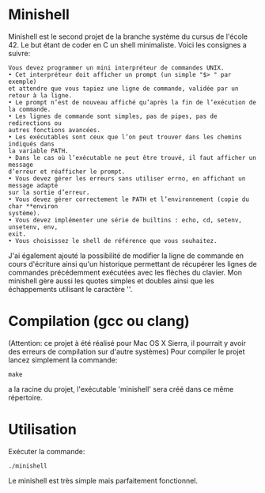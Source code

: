 # Minishell
Minishell est le second projet de la branche système du cursus de l'école 42.
Le but étant de coder en C un shell minimaliste. Voici les consignes a suivre:

    Vous devez programmer un mini interpréteur de commandes UNIX.
    • Cet interpréteur doit afficher un prompt (un simple "$> " par exemple)
    et attendre que vous tapiez une ligne de commande, validée par un retour à la ligne.
    • Le prompt n’est de nouveau affiché qu’après la fin de l’exécution de la commande.
    • Les lignes de commande sont simples, pas de pipes, pas de redirections ou
    autres fonctions avancées.
    • Les exécutables sont ceux que l’on peut trouver dans les chemins indiqués dans
    la variable PATH.
    • Dans le cas où l’exécutable ne peut être trouvé, il faut afficher un message
    d’erreur et réafficher le prompt.
    • Vous devez gérer les erreurs sans utiliser errno, en affichant un message adapté
    sur la sortie d’erreur.
    • Vous devez gérer correctement le PATH et l’environnement (copie du char **environ
    système).
    • Vous devez implémenter une série de builtins : echo, cd, setenv, unsetenv, env,
    exit.
    • Vous choisissez le shell de référence que vous souhaitez.
J'ai également ajouté la possibilité de modifier la ligne de commande en cours d'écriture ainsi qu'un historique
permettant de récupérer les lignes de commandes précédemment exécutées avec les flèches du clavier.
Mon minishell gère aussi les quotes simples et doubles ainsi que les échappements utilisant le caractère '\'.
# Compilation (gcc ou clang)
(Attention: ce projet à été réalisé pour Mac OS X Sierra, il pourrait y avoir des erreurs de compilation sur d'autre systèmes)
Pour compiler le projet lancez simplement la commande:

    make
a la racine du projet, l'exécutable 'minishell' sera créé dans ce même répertoire.
# Utilisation
Exécuter la commande:

    ./minishell
Le minishell est très simple mais parfaitement fonctionnel.
